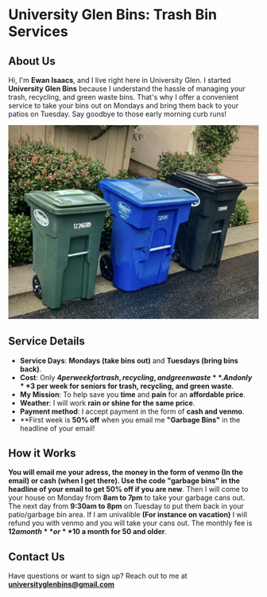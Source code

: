 # University Glen Bins: Trash Bin Services

## About Us
Hi, I'm **Ewan Isaacs**, and I live right here in University Glen. I started **University Glen Bins** because I understand the hassle of managing your trash, recycling, and green waste bins. That's why I offer a convenient service to take your bins out on Mondays and bring them back to your patios on Tuesday. Say goodbye to those early morning curb runs!

![Bins logo](bins.jpg)

## Service Details
- **Service Days**: **Mondays (take bins out)** and **Tuesdays (bring bins back)**.
- **Cost**: Only **$4 per week for trash, recycling, and green waste**. And only **$3 per week for seniors for trash, recycling, and green waste**.
- **My Mission**: To help save you **time** and **pain** for an **affordable price**.
- **Weather**: I will work **rain or shine for the same price**.
- **Payment method**: I accept payment in the form of **cash and venmo**.
- **First week is **50% off** when you email me **"Garbage Bins"** in the headline of your email!

## How it Works 
**You will email me your adress, the money in the form of venmo (In the email) or cash (when I get there). Use the code "garbage bins" in the headline of your email to get 50% off if you are new**. Then I will come to your house on Monday from **8am to 7pm** to take your garbage cans out. The next day from **9:30am to 8pm** on Tuesday to put them back in your patio/garbage bin area. If I am univalible **(For instance on vacation)** I will refund you with venmo and you will take your cans out. The monthly fee is **$12 a month** or **$10 a month for 50 and older**.   


## Contact Us
Have questions or want to sign up? Reach out to me at **universityglenbins@gmail.com**

